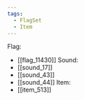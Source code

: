 ```yaml
---
tags:
  - FlagSet
  - Item
---
```

Flag:
- [[flag_11430]]
Sound:
- [[sound_17]]
- [[sound_43]]
- [[sound_44]]
Item:
- [[item_513]]
